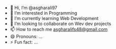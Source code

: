 - 👋 Hi, I’m @asgharali97
- 👀 I’m interested in Programming
- 🌱 I’m currently learning Web Development 
- 💞️ I’m looking to collaborate on Wev dev projects
- 📫 How to reach me asgharalifs48@gmail.com
- 😄 Pronouns: ...
- ⚡ Fun fact: ...

<!---
asgharali97/asgharali97 is a ✨ special ✨ repository because its `README.md` (this file) appears on your GitHub profile.
You can click the Preview link to take a look at your changes.
--->
